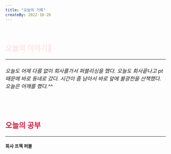```yaml
---
title: "오늘의 기록"
createBy: 2022-10-26
---
```



<br>

<h2 style="font-size:23px; color:#ffe4e1">오늘의 이야기🧧</h2>

--- 

<h6 style="font-size:16.3px;">
오늘도 어제 다름 없이 회사를가서 퍼블리싱을 했다. 오늘도 회사끝나고 pt 때문에 바로 동네로 갔다. 시간이 좀 남아서 바로 앞에 불광천을 산책했다. 
<br>
오늘은 어깨를 했다.^^ 
 
</h6>


<h6 style="font-size:16.3px;">
</h6>

<h6 style="font-size:16.3px;">
</h6>

<br>
<h6 style="font-size:16.3px;">
 
</h6>

<h2 style="font-size:23px; color:#dc143c">오늘의 공부</h2>

---

#### 회사 프젝 퍼블
#### 




<Comment />